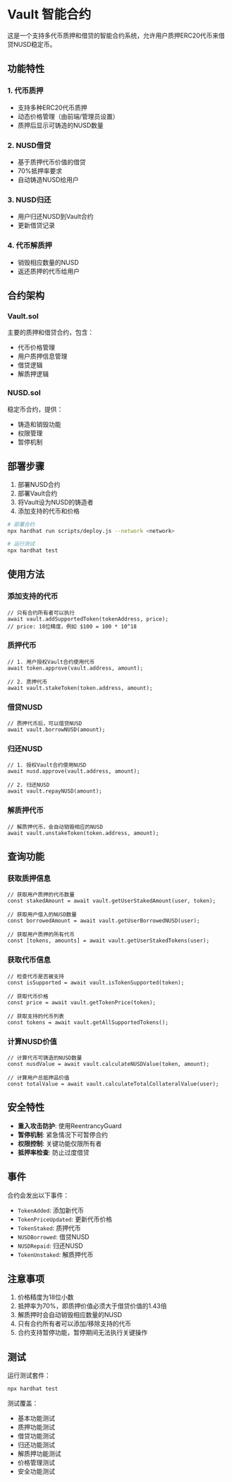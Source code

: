 # Vault 智能合约

这是一个支持多代币质押和借贷的智能合约系统，允许用户质押ERC20代币来借贷NUSD稳定币。

## 功能特性

### 1. 代币质押
- 支持多种ERC20代币质押
- 动态价格管理（由前端/管理员设置）
- 质押后显示可铸造的NUSD数量

### 2. NUSD借贷
- 基于质押代币价值的借贷
- 70%抵押率要求
- 自动铸造NUSD给用户

### 3. NUSD归还
- 用户归还NUSD到Vault合约
- 更新借贷记录

### 4. 代币解质押
- 销毁相应数量的NUSD
- 返还质押的代币给用户

## 合约架构

### Vault.sol
主要的质押和借贷合约，包含：
- 代币价格管理
- 用户质押信息管理
- 借贷逻辑
- 解质押逻辑

### NUSD.sol
稳定币合约，提供：
- 铸造和销毁功能
- 权限管理
- 暂停机制

## 部署步骤

1. 部署NUSD合约
2. 部署Vault合约
3. 将Vault设为NUSD的铸造者
4. 添加支持的代币和价格

```bash
# 部署合约
npx hardhat run scripts/deploy.js --network <network>

# 运行测试
npx hardhat test
```

## 使用方法

### 添加支持的代币
```solidity
// 只有合约所有者可以执行
await vault.addSupportedToken(tokenAddress, price);
// price: 18位精度，例如 $100 = 100 * 10^18
```

### 质押代币
```solidity
// 1. 用户授权Vault合约使用代币
await token.approve(vault.address, amount);

// 2. 质押代币
await vault.stakeToken(token.address, amount);
```

### 借贷NUSD
```solidity
// 质押代币后，可以借贷NUSD
await vault.borrowNUSD(amount);
```

### 归还NUSD
```solidity
// 1. 授权Vault合约使用NUSD
await nusd.approve(vault.address, amount);

// 2. 归还NUSD
await vault.repayNUSD(amount);
```

### 解质押代币
```solidity
// 解质押代币，会自动销毁相应的NUSD
await vault.unstakeToken(token.address, amount);
```

## 查询功能

### 获取质押信息
```solidity
// 获取用户质押的代币数量
const stakedAmount = await vault.getUserStakedAmount(user, token);

// 获取用户借入的NUSD数量
const borrowedAmount = await vault.getUserBorrowedNUSD(user);

// 获取用户质押的所有代币
const [tokens, amounts] = await vault.getUserStakedTokens(user);
```

### 获取代币信息
```solidity
// 检查代币是否被支持
const isSupported = await vault.isTokenSupported(token);

// 获取代币价格
const price = await vault.getTokenPrice(token);

// 获取支持的代币列表
const tokens = await vault.getAllSupportedTokens();
```

### 计算NUSD价值
```solidity
// 计算代币可铸造的NUSD数量
const nusdValue = await vault.calculateNUSDValue(token, amount);

// 计算用户总抵押品价值
const totalValue = await vault.calculateTotalCollateralValue(user);
```

## 安全特性

- **重入攻击防护**: 使用ReentrancyGuard
- **暂停机制**: 紧急情况下可暂停合约
- **权限控制**: 关键功能仅限所有者
- **抵押率检查**: 防止过度借贷

## 事件

合约会发出以下事件：
- `TokenAdded`: 添加新代币
- `TokenPriceUpdated`: 更新代币价格
- `TokenStaked`: 质押代币
- `NUSDBorrowed`: 借贷NUSD
- `NUSDRepaid`: 归还NUSD
- `TokenUnstaked`: 解质押代币

## 注意事项

1. 价格精度为18位小数
2. 抵押率为70%，即质押价值必须大于借贷价值的1.43倍
3. 解质押时会自动销毁相应数量的NUSD
4. 只有合约所有者可以添加/移除支持的代币
5. 合约支持暂停功能，暂停期间无法执行关键操作

## 测试

运行测试套件：
```bash
npx hardhat test
```

测试覆盖：
- 基本功能测试
- 质押功能测试
- 借贷功能测试
- 归还功能测试
- 解质押功能测试
- 价格管理测试
- 安全功能测试

